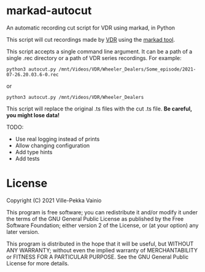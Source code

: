 # markad-autocut
An automatic recording cut script for VDR using markad, in Python

This script will cut recordings made by [VDR](http://www.tvdr.de/) using the
[markad tool](https://github.com/kfb77/vdr-plugin-markad/).

This script accepts a single command line argument. It can be a path of a
single .rec directory or a path of VDR series recordings. For example:

```
python3 autocut.py /mnt/Videos/VDR/Wheeler_Dealers/Some_episode/2021-07-26.20.03.6-0.rec
```
or
```
python3 autocut.py /mnt/Videos/VDR/Wheeler_Dealers
```

This script will replace the original .ts files with the cut .ts file. **Be
careful, you might lose data!**

TODO:
- Use real logging instead of prints
- Allow changing configuration
- Add type hints
- Add tests

# License
Copyright (C) 2021 Ville-Pekka Vainio

This program is free software; you can redistribute it and/or
modify it under the terms of the GNU General Public License
as published by the Free Software Foundation; either version 2
of the License, or (at your option) any later version.

This program is distributed in the hope that it will be useful,
but WITHOUT ANY WARRANTY; without even the implied warranty of
MERCHANTABILITY or FITNESS FOR A PARTICULAR PURPOSE.  See the
GNU General Public License for more details.

